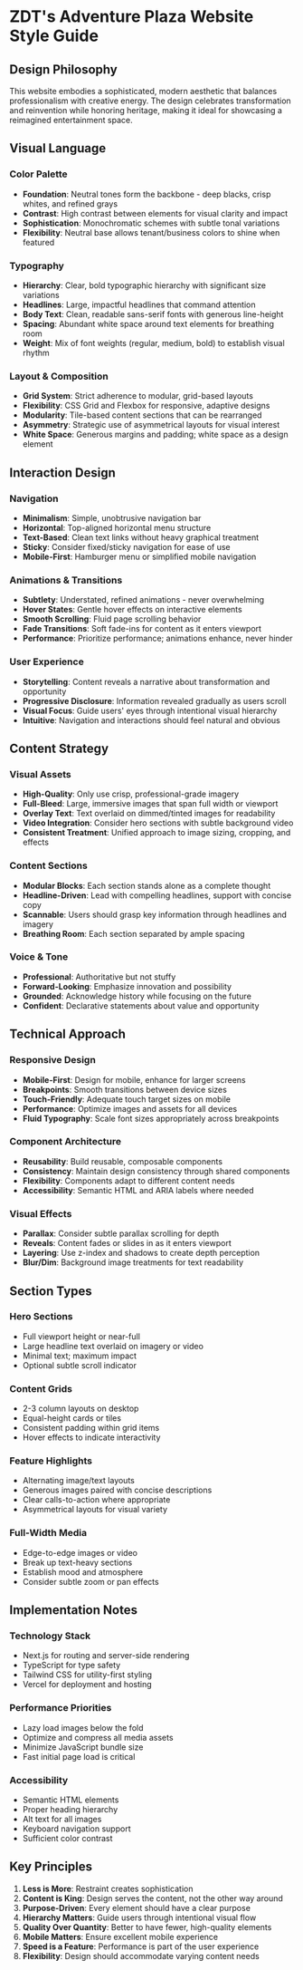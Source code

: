 # ZDT's Adventure Plaza Website Style Guide

## Design Philosophy

This website embodies a sophisticated, modern aesthetic that balances professionalism with creative energy. The design celebrates transformation and reinvention while honoring heritage, making it ideal for showcasing a reimagined entertainment space.

## Visual Language

### Color Palette
- **Foundation**: Neutral tones form the backbone - deep blacks, crisp whites, and refined grays
- **Contrast**: High contrast between elements for visual clarity and impact
- **Sophistication**: Monochromatic schemes with subtle tonal variations
- **Flexibility**: Neutral base allows tenant/business colors to shine when featured

### Typography
- **Hierarchy**: Clear, bold typographic hierarchy with significant size variations
- **Headlines**: Large, impactful headlines that command attention
- **Body Text**: Clean, readable sans-serif fonts with generous line-height
- **Spacing**: Abundant white space around text elements for breathing room
- **Weight**: Mix of font weights (regular, medium, bold) to establish visual rhythm

### Layout & Composition
- **Grid System**: Strict adherence to modular, grid-based layouts
- **Flexibility**: CSS Grid and Flexbox for responsive, adaptive designs
- **Modularity**: Tile-based content sections that can be rearranged
- **Asymmetry**: Strategic use of asymmetrical layouts for visual interest
- **White Space**: Generous margins and padding; white space as a design element

## Interaction Design

### Navigation
- **Minimalism**: Simple, unobtrusive navigation bar
- **Horizontal**: Top-aligned horizontal menu structure
- **Text-Based**: Clean text links without heavy graphical treatment
- **Sticky**: Consider fixed/sticky navigation for ease of use
- **Mobile-First**: Hamburger menu or simplified mobile navigation

### Animations & Transitions
- **Subtlety**: Understated, refined animations - never overwhelming
- **Hover States**: Gentle hover effects on interactive elements
- **Smooth Scrolling**: Fluid page scrolling behavior
- **Fade Transitions**: Soft fade-ins for content as it enters viewport
- **Performance**: Prioritize performance; animations enhance, never hinder

### User Experience
- **Storytelling**: Content reveals a narrative about transformation and opportunity
- **Progressive Disclosure**: Information revealed gradually as users scroll
- **Visual Focus**: Guide users' eyes through intentional visual hierarchy
- **Intuitive**: Navigation and interactions should feel natural and obvious

## Content Strategy

### Visual Assets
- **High-Quality**: Only use crisp, professional-grade imagery
- **Full-Bleed**: Large, immersive images that span full width or viewport
- **Overlay Text**: Text overlaid on dimmed/tinted images for readability
- **Video Integration**: Consider hero sections with subtle background video
- **Consistent Treatment**: Unified approach to image sizing, cropping, and effects

### Content Sections
- **Modular Blocks**: Each section stands alone as a complete thought
- **Headline-Driven**: Lead with compelling headlines, support with concise copy
- **Scannable**: Users should grasp key information through headlines and imagery
- **Breathing Room**: Each section separated by ample spacing

### Voice & Tone
- **Professional**: Authoritative but not stuffy
- **Forward-Looking**: Emphasize innovation and possibility
- **Grounded**: Acknowledge history while focusing on the future
- **Confident**: Declarative statements about value and opportunity

## Technical Approach

### Responsive Design
- **Mobile-First**: Design for mobile, enhance for larger screens
- **Breakpoints**: Smooth transitions between device sizes
- **Touch-Friendly**: Adequate touch target sizes on mobile
- **Performance**: Optimize images and assets for all devices
- **Fluid Typography**: Scale font sizes appropriately across breakpoints

### Component Architecture
- **Reusability**: Build reusable, composable components
- **Consistency**: Maintain design consistency through shared components
- **Flexibility**: Components adapt to different content needs
- **Accessibility**: Semantic HTML and ARIA labels where needed

### Visual Effects
- **Parallax**: Consider subtle parallax scrolling for depth
- **Reveals**: Content fades or slides in as it enters viewport
- **Layering**: Use z-index and shadows to create depth perception
- **Blur/Dim**: Background image treatments for text readability

## Section Types

### Hero Sections
- Full viewport height or near-full
- Large headline text overlaid on imagery or video
- Minimal text; maximum impact
- Optional subtle scroll indicator

### Content Grids
- 2-3 column layouts on desktop
- Equal-height cards or tiles
- Consistent padding within grid items
- Hover effects to indicate interactivity

### Feature Highlights
- Alternating image/text layouts
- Generous images paired with concise descriptions
- Clear calls-to-action where appropriate
- Asymmetrical layouts for visual variety

### Full-Width Media
- Edge-to-edge images or video
- Break up text-heavy sections
- Establish mood and atmosphere
- Consider subtle zoom or pan effects

## Implementation Notes

### Technology Stack
- Next.js for routing and server-side rendering
- TypeScript for type safety
- Tailwind CSS for utility-first styling
- Vercel for deployment and hosting

### Performance Priorities
- Lazy load images below the fold
- Optimize and compress all media assets
- Minimize JavaScript bundle size
- Fast initial page load is critical

### Accessibility
- Semantic HTML elements
- Proper heading hierarchy
- Alt text for all images
- Keyboard navigation support
- Sufficient color contrast

## Key Principles

1. **Less is More**: Restraint creates sophistication
2. **Content is King**: Design serves the content, not the other way around
3. **Purpose-Driven**: Every element should have a clear purpose
4. **Hierarchy Matters**: Guide users through intentional visual flow
5. **Quality Over Quantity**: Better to have fewer, high-quality elements
6. **Mobile Matters**: Ensure excellent mobile experience
7. **Speed is a Feature**: Performance is part of the user experience
8. **Flexibility**: Design should accommodate varying content needs

